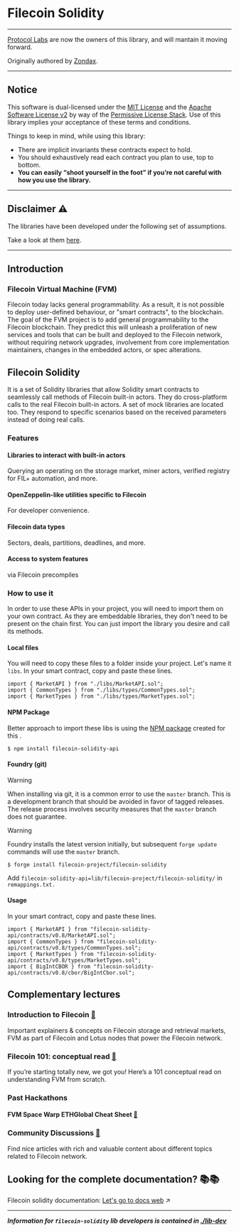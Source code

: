 # Filecoin Solidity

---

[Protocol Labs](https://protocol.ai/) are now the owners of this library, and will mantain it moving forward.

Originally authored by [Zondax](https://www.zondax.ch).

---

## Notice

This software is dual-licensed under the [MIT License](./LICENSE-MIT) and the [Apache Software License v2](./LICENSE-APACHE) by way of the [Permissive License Stack](https://protocol.ai/blog/announcing-the-permissive-license-stack/). Use of this library implies your acceptance of these terms and conditions.

Things to keep in mind, while using this library:

- There are implicit invariants these contracts expect to hold.
- You should exhaustively read each contract you plan to use, top to bottom.
- **You can easily “shoot yourself in the foot” if you’re not careful with how you use the library.**

---

## Disclaimer :warning:

The libraries have been developed under the following set of assumptions.

Take a look at them [here](https://docs.zondax.ch/fevm/filecoin-solidity/introduction/assumptions).

---

## Introduction

### Filecoin Virtual Machine (FVM)

Filecoin today lacks general programmability. As a result, it is not possible to deploy user-defined behaviour, or "smart contracts", to the blockchain. The goal of the FVM project is to add general programmability to the Filecoin blockchain.
They predict this will unleash a proliferation of new services and tools that can be built and deployed to the Filecoin network, without requiring network upgrades, involvement from core implementation maintainers, changes in the embedded actors, or spec alterations.

## Filecoin Solidity

It is a set of Solidity libraries that allow Solidity smart contracts to seamlessly call methods of Filecoin built-in actors. They do cross-platform calls to the real Filecoin built-in actors. A set of mock libraries are located too. They respond to specific scenarios based on the received parameters instead of doing real calls.

### Features

#### Libraries to interact with built-in actors

Querying an operating on the storage market, miner actors, verified registry for FIL+ automation, and more.

#### OpenZeppelin-like utilities specific to Filecoin

For developer convenience.

#### Filecoin data types

Sectors, deals, partitions, deadlines, and more.

#### Access to system features

via Filecoin precompiles

### How to use it

In order to use these APIs in your project, you will need to import them on your own contract.
As they are embeddable libraries, they don't need to be present on the chain first. You can just import the library you desire and call its methods.

#### Local files

You will need to copy these files to a folder inside your project. Let's name it `libs`. In your smart contract, copy and paste these lines.

```solidity
import { MarketAPI } from "./libs/MarketAPI.sol";
import { CommonTypes } from "./libs/types/CommonTypes.sol";
import { MarketTypes } from "./libs/types/MarketTypes.sol";
```

#### NPM Package

Better approach to import these libs is using the [NPM package](https://www.npmjs.com/package/filecoin-solidity-api) created for this .

```
$ npm install filecoin-solidity-api
```

#### Foundry (git)

> [!WARNING]
> When installing via git, it is a common error to use the `master` branch. This is a development branch that should be avoided in favor of tagged releases. The release process involves security measures that the `master` branch does not guarantee.

> [!WARNING]
> Foundry installs the latest version initially, but subsequent `forge update` commands will use the `master` branch.

```
$ forge install filecoin-project/filecoin-solidity
```

Add `filecoin-solidity-api=lib/filecoin-project/filecoin-solidity/` in `remappings.txt.`


#### Usage

In your smart contract, copy and paste these lines.

```solidity
import { MarketAPI } from "filecoin-solidity-api/contracts/v0.8/MarketAPI.sol";
import { CommonTypes } from "filecoin-solidity-api/contracts/v0.8/types/CommonTypes.sol";
import { MarketTypes } from "filecoin-solidity-api/contracts/v0.8/types/MarketTypes.sol";
import { BigIntCBOR } from "filecoin-solidity-api/contracts/v0.8/cbor/BigIntCbor.sol";
```

## Complementary lectures

### Introduction to Filecoin [:link:](https://docs.filecoin.io/intro/intro-to-filecoin/what-is-filecoin/)

Important explainers & concepts on Filecoin storage and retrieval markets, FVM as part of Filecoin and Lotus nodes that power the Filecoin network.

### Filecoin 101: conceptual read [:link:](https://hackernoon.com/the-filecoin-virtual-machine-everything-you-need-to-know)

If you’re starting totally new, we got you! Here’s a 101 conceptual read on understanding FVM from scratch.

### Past Hackathons

#### FVM Space Warp ETHGlobal Cheat Sheet [:link:](https://github.com/filecoin-project/community/discussions/585)

### Community Discussions [:link:](https://github.com/filecoin-project/community/discussions)

Find nice articles with rich and valuable content about different topics related to Filecoin network.

## Looking for the complete documentation? :books::books:

Filecoin solidity documentation: [Let's go to docs web](https://docs.filecoin.io/smart-contracts/developing-contracts/solidity-libraries/) :arrow_upper_right:

---

_**Information for `filecoin-solidity` lib developers is contained in [./lib-dev](./lib-dev)**_

 
